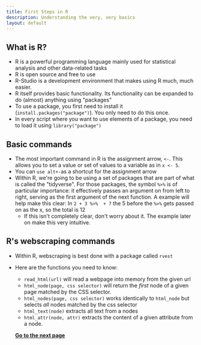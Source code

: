 ```yaml
---
title: First Steps in R
description: Understanding the very, very basics
layout: default
---
```


## What is R?
* R is a powerful programming language mainly used for statistical analysis and other data-related tasks
* R is open source and free to use
* R-Studio is a development environment that makes using R much, much easier.
* R itself provides basic functionality. Its functionality can be expanded to do (almost) anything using "packages"
* To use a package, you first need to install it (`install.packages("package")`). You only need to do this once.
* In every script where you want to use elements of a package, you need to load it using `library("package")`

## Basic commands
* The most important command in R is the assignment arrow, `<-`. This allows you to set a value or set of values to a variable as in `x <- 5`.
* You can `use alt+-`as a shortcut for the assignment arrow
* Within R, we're going to be using a set of packages that are part of what is called the "tidyverse". For those packages, the symbol `%>%` is of particular importance: it effectively passes an argument on from left to right, serving as the first argument of the next function. A example will help make this clear:
In `2 + 3 %>%  + 7` the 5 before the `%>%` gets passed on as the x, so the total is 12
   * If this isn't completely clear, don't worry about it. The example later on make this very intuitive.
  
## R's webscraping commands
* Within R, webscraping is best done with a package called `rvest`
* Here are the functions you need to know:
  * `read_html(url)` will read a webpage into memory from the given url
  * `html_node(page, css selector)` will return the *first* node of a given page matched by the CSS selector.
  * `html_nodes(page, css selector)` works identically to `html_node` but selects *all* nodes matched by the css selector
  * `html_text(node)` extracts all text from a nodes
  * `html_attr(node, attr)` extracts the content of a given attribute from a node.
  
  **[Go to the next page](scraping-single-page)**
